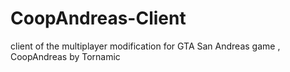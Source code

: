 # CoopAndreas-Client
client of the multiplayer modification for GTA San Andreas game , CoopAndreas by Tornamic

